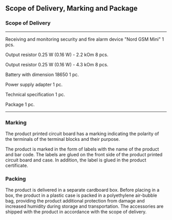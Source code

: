 ## Scope of Delivery, Marking and Package

### Scope of Delivery

--------------------------------------------------------------------------------- -------
Receiving and monitoring security and fire alarm device "Nord GSM Mini"           1 pcs.

Output resistor 0.25 W (0.16 W) - 2.2 kOm                                         8 pcs.

Output resistor 0.25 W (0.16 W) - 4.3 kOm                                         8 pcs.

Battery with dimension 18650                                                      1 pc.

Power supply adapter                                                              1 pc.

Technical specification                                                           1 pc.

Package                                                                           1 pc.

-----------------------------------------------------------------------------------------

### Marking

The product printed circuit board has a marking indicating the polarity of the terminals of the terminal blocks and their purpose. 

The product is marked in the form of labels with the name of the product and bar code. The labels are glued on the front side of the product printed circuit board and case. In addition, the label is glued in the product certificate.

### Packing

The product is delivered in a separate cardboard box. Before placing in a box, the product in a plastic case is packed in a polyethylene air-bubble bag, providing the product additional protection from damage and increased humidity during storage and transportation. The accessories are shipped with the product in accordance with the scope of delivery.
